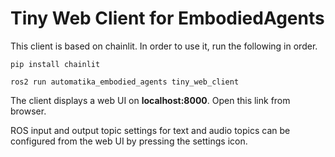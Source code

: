 # Tiny Web Client for EmbodiedAgents

This client is based on chainlit. In order to use it, run the following in order.

`pip install chainlit`

`ros2 run automatika_embodied_agents tiny_web_client`

The client displays a web UI on **localhost:8000**. Open this link from browser.

ROS input and output topic settings for text and audio topics can be configured from the web UI by pressing the settings icon.
